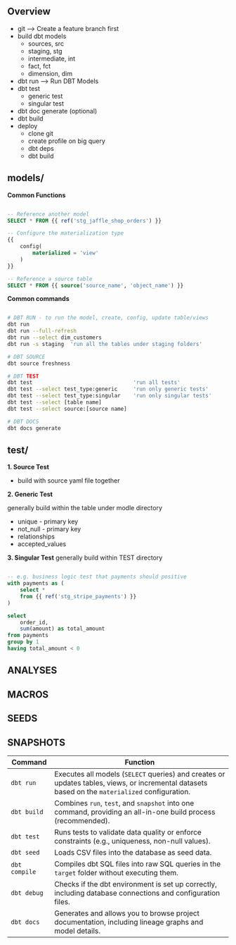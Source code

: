  
## Overview 
- git --> Create a feature branch first
- build dbt models 
    - sources, src
    - staging, stg
    - intermediate, int
    - fact, fct
    - dimension, dim
- dbt run --> Run DBT Models 
- dbt test 
  - generic test 
  - singular test 
- dbt doc generate (optional)
- dbt build 
- deploy 
  - clone git 
  - create profile on big query 
  - dbt deps 
  - dbt build 


## models/  
**Common Functions**

```sql

-- Reference another model
SELECT * FROM {{ ref('stg_jaffle_shop_orders') }}

-- Configure the materialization type
{{
    config(
        materialized = 'view'
    )
}}

-- Reference a source table
SELECT * FROM {{ source('source_name', 'object_name') }}
```

**Common commands**

```bash

# DBT RUN - to run the model, create, config, update table/views
dbt run 
dbt run --full-refresh
dbt run --select dim_customers
dbt run -s staging  'run all the tables under staging folders'

# DBT SOURCE
dbt source freshness

# DBT TEST
dbt test                                'run all tests'
dbt test --select test_type:generic     'run only generic tests'
dbt test --select test_type:singular    'run only singular tests'
dbt test --select [table name]
dbt test --select source:[source name]

# DBT DOCS
dbt docs generate 

```
 
## test/
**1. Source Test** 
- build with source yaml file together 
  
**2. Generic Test** 

generally build within the table under modle directory
- unique - primary key
- not_null - primary key
- relationships 
- accepted_values 

**3. Singular Test**
generally build within TEST directory
 
```sql 

-- e.g. business logic test that payments should positive
with payments as (
    select * 
    from {{ ref('stg_stripe_payments') }}
)

select
    order_id,
    sum(amount) as total_amount
from payments
group by 1
having total_amount < 0 

```

## ANALYSES 

## MACROS 

## SEEDS 

## SNAPSHOTS 


| **Command**       | **Function**                                                                                           |
|--------------------|-------------------------------------------------------------------------------------------------------|
| `dbt run`         | Executes all models (`SELECT` queries) and creates or updates tables, views, or incremental datasets based on the `materialized` configuration. |
| `dbt build`       | Combines `run`, `test`, and `snapshot` into one command, providing an all-in-one build process (recommended). |
| `dbt test`        | Runs tests to validate data quality or enforce constraints (e.g., uniqueness, non-null values).         |
| `dbt seed`        | Loads CSV files into the database as seed data.                                                        |
| `dbt compile`     | Compiles dbt SQL files into raw SQL queries in the `target` folder without executing them.              |
| `dbt debug`       | Checks if the dbt environment is set up correctly, including database connections and configuration files. |
| `dbt docs`        | Generates and allows you to browse project documentation, including lineage graphs and model details.   |






